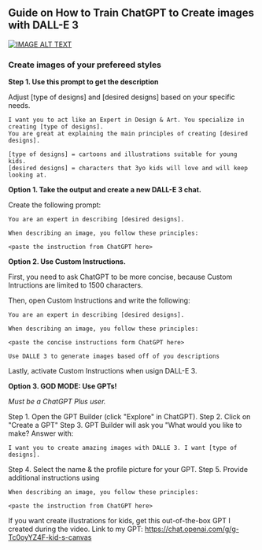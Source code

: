 ## Guide on How to Train ChatGPT to Create images with DALL-E 3

[![IMAGE ALT TEXT](http://img.youtube.com/vi/HOxKv_dybF0/0.jpg)](https://youtu.be/HOxKv_dybF0 "3 Ways to Train ChatGPT & DALL-E 3 to Create Images You Want (GPT Builder included!)")

### Create images of your prefereed styles

**Step 1. Use this prompt to get the description**

Adjust [type of designs] and [desired designs] based on your specific needs.
```
I want you to act like an Expert in Design & Art. You specialize in creating [type of designs].
You are great at explaining the main principles of creating [desired designs].

[type of designs] = cartoons and illustrations suitable for young kids.
[desired designs] = characters that 3yo kids will love and will keep looking at.
```

**Option 1. Take the output and create a new DALL-E 3 chat.**

Create the following prompt:
```
You are an expert in describing [desired designs].

When describing an image, you follow these principles:

<paste the instruction from ChatGPT here>

```

**Option 2. Use Custom Instructions.**

First, you need to ask ChatGPT to be more concise, because Custom Intructions are limited to 1500 characters.

Then, open Custom Instructions and write the following:

```
You are an expert in describing [desired designs].

When describing an image, you follow these principles:

<paste the concise instructions form ChatGPT here>

Use DALLE 3 to generate images based off of you descriptions

```


Lastly, activate Custom Instructions when usign DALL-E 3.

**Option 3. GOD MODE: Use GPTs!**

_Must be a ChatGPT Plus user._

Step 1. Open the GPT Builder (click "Explore" in ChatGPT).
Step 2. Click on "Create a GPT"
Step 3. GPT Builder will ask you "What would you like to make? Answer with:
```
I want you to create amazing images with DALLE 3. I want [type of designs].
```
Step 4. Select the name & the profile picture for your GPT.
Step 5. Provide additional instructions using
```
When describing an image, you follow these principles:

<paste the instruction from ChatGPT here>
```

If you want create illustrations for kids, get this out-of-the-box GPT I created during the video.
Link to my GPT: https://chat.openai.com/g/g-Tc0oyYZ4F-kid-s-canvas


